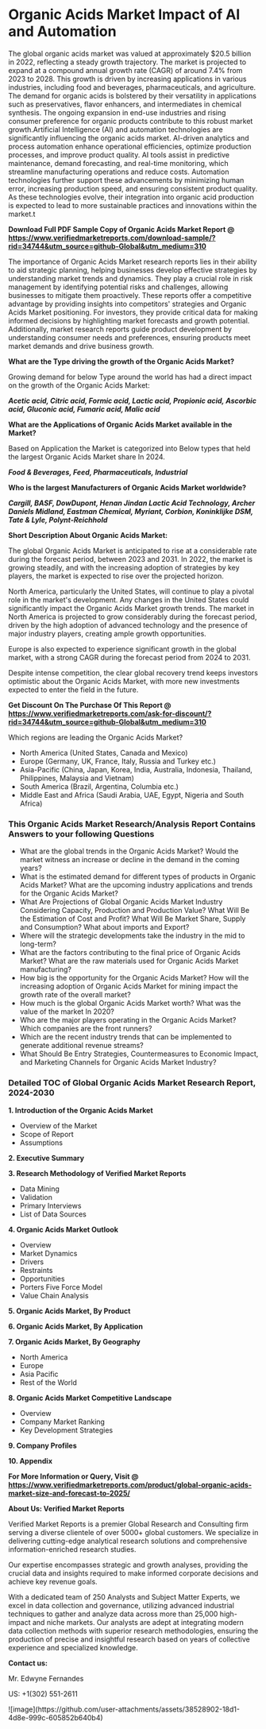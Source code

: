 <h1>Organic Acids Market Impact of AI and Automation</h1>The global organic acids market was valued at approximately $20.5 billion in 2022, reflecting a steady growth trajectory. The market is projected to expand at a compound annual growth rate (CAGR) of around 7.4% from 2023 to 2028. This growth is driven by increasing applications in various industries, including food and beverages, pharmaceuticals, and agriculture. The demand for organic acids is bolstered by their versatility in applications such as preservatives, flavor enhancers, and intermediates in chemical synthesis. The ongoing expansion in end-use industries and rising consumer preference for organic products contribute to this robust market growth.Artificial Intelligence (AI) and automation technologies are significantly influencing the organic acids market. AI-driven analytics and process automation enhance operational efficiencies, optimize production processes, and improve product quality. AI tools assist in predictive maintenance, demand forecasting, and real-time monitoring, which streamline manufacturing operations and reduce costs. Automation technologies further support these advancements by minimizing human error, increasing production speed, and ensuring consistent product quality. As these technologies evolve, their integration into organic acid production is expected to lead to more sustainable practices and innovations within the market.t</p><p id="" class=""><strong>Download Full PDF Sample Copy of Organic Acids Market Report @ <a href="https://www.verifiedmarketreports.com/download-sample/?rid=34744&utm_source=github-Global&utm_medium=310" target="_blank">https://www.verifiedmarketreports.com/download-sample/?rid=34744&utm_source=github-Global&utm_medium=310</a></strong></p><p>The importance of&nbsp;Organic Acids Market research reports lies in their ability to aid strategic planning, helping businesses develop effective strategies by understanding market trends and dynamics. They play a crucial role in risk management by identifying potential risks and challenges, allowing businesses to mitigate them proactively. These reports offer a competitive advantage by providing insights into competitors' strategies and Organic Acids Market positioning. For investors, they provide critical data for making informed decisions by highlighting market forecasts and growth potential. Additionally, market research reports guide product development by understanding consumer needs and preferences, ensuring products meet market demands and drive business growth.</p><p><strong>What are the&nbsp;Type driving the growth of the Organic Acids Market?</strong></p><p id="" class="">Growing demand for below Type around the world has had a direct impact on the growth of the Organic Acids Market:</p><em><strong>Acetic acid, Citric acid, Formic acid, Lactic acid, Propionic acid, Ascorbic acid, Gluconic acid, Fumaric acid, Malic acid</strong></em></p><strong>What are the&nbsp;Applications&nbsp;of Organic Acids Market available in the Market?</strong></p><p id="" class="">Based on Application the Market is categorized into Below types that held the largest Organic Acids Market share In 2024.</p><em><strong>Food & Beverages, Feed, Pharmaceuticals, Industrial</strong></em></p><strong>Who is the largest Manufacturers of Organic Acids Market worldwide?</strong></p><p><em><strong>Cargill, BASF, DowDupont, Henan Jindan Lactic Acid Technology, Archer Daniels Midland, Eastman Chemical, Myriant, Corbion, Koninklijke DSM, Tate & Lyle, Polynt-Reichhold</strong></em></p><p id="" class=""><strong>Short Description About Organic Acids Market:</strong></p><p>The global Organic Acids Market is anticipated to rise at a considerable rate during the forecast period, between 2023 and 2031. In 2022, the market is growing steadily, and with the increasing adoption of strategies by key players, the market is expected to rise over the projected horizon.</p><p>North America, particularly the United States, will continue to play a pivotal role in the market's development. Any changes in the United States could significantly impact the Organic Acids Market growth trends. The market in North America is projected to grow considerably during the forecast period, driven by the high adoption of advanced technology and the presence of major industry players, creating ample growth opportunities.</p><p>Europe is also expected to experience significant growth in the global market, with a strong CAGR during the forecast period from 2024 to 2031.</p><p>Despite intense competition, the clear global recovery trend keeps investors optimistic about the Organic Acids Market, with more new investments expected to enter the field in the future.</p><p id="" class=""><strong>Get Discount On The Purchase Of This Report @ <a href="https://www.verifiedmarketreports.com/ask-for-discount/?rid=34744&utm_source=github-Global&utm_medium=310" target="_blank">https://www.verifiedmarketreports.com/ask-for-discount/?rid=34744&utm_source=github-Global&utm_medium=310</a></strong></p>Which regions are leading the Organic Acids Market?</p><ul><li>North America (United States, Canada and Mexico)</li><li>Europe (Germany, UK, France, Italy, Russia and Turkey etc.)</li><li>Asia-Pacific (China, Japan, Korea, India, Australia, Indonesia, Thailand, Philippines, Malaysia and Vietnam)</li><li>South America (Brazil, Argentina, Columbia etc.)</li><li>Middle East and Africa (Saudi Arabia, UAE, Egypt, Nigeria and South Africa)</li></ul><h3 id="" class="">This Organic Acids Market Research/Analysis Report Contains Answers to your following Questions</h3><ul><li>What are the global trends in the Organic Acids Market? Would the market witness an increase or decline in the demand in the coming years?</li><li>What is the estimated demand for different types of products in Organic Acids Market? What are the upcoming industry applications and trends for the Organic Acids Market?</li><li>What Are Projections of Global Organic Acids Market Industry Considering Capacity, Production and Production Value? What Will Be the Estimation of Cost and Profit? What Will Be Market Share, Supply and Consumption? What about imports and Export?</li><li>Where will the strategic developments take the industry in the mid to long-term?</li><li>What are the factors contributing to the final price of Organic Acids Market? What are the raw materials used for Organic Acids Market manufacturing?</li><li>How big is the opportunity for the Organic Acids Market? How will the increasing adoption of Organic Acids Market for mining impact the growth rate of the overall market?</li><li>How much is the global Organic Acids Market worth? What was the value of the market In 2020?</li><li>Who are the major players operating in the Organic Acids Market? Which companies are the front runners?</li><li>Which are the recent industry trends that can be implemented to generate additional revenue streams?</li><li>What Should Be Entry Strategies, Countermeasures to Economic Impact, and Marketing Channels for Organic Acids Market Industry?</li></ul><h3 id="" class="">Detailed TOC of Global Organic Acids Market Research Report, 2024-2030</h3><p id="" class=""><strong>1. Introduction of the Organic Acids Market</strong></p><ul><li>Overview of the Market</li><li>Scope of Report</li><li>Assumptions</li></ul><p id="" class=""><strong>2. Executive Summary</strong></p><p id="" class=""><strong>3. Research Methodology of Verified Market Reports</strong></p><ul><li>Data Mining</li><li>Validation</li><li>Primary Interviews</li><li>List of Data Sources</li></ul><p id="" class=""><strong>4. Organic Acids Market Outlook</strong></p><ul><li>Overview</li><li>Market Dynamics</li><li>Drivers</li><li>Restraints</li><li>Opportunities</li><li>Porters Five Force Model</li><li>Value Chain Analysis</li></ul><p id="" class=""><strong>5. Organic Acids Market, By Product</strong></p><p id="" class=""><strong>6. Organic Acids Market, By Application</strong></p><p id="" class=""><strong>7. Organic Acids Market, By Geography</strong></p><ul><li>North America</li><li>Europe</li><li>Asia Pacific</li><li>Rest of the World</li></ul><p id="" class=""><strong>8. Organic Acids Market Competitive Landscape</strong></p><ul><li>Overview</li><li>Company Market Ranking</li><li>Key Development Strategies</li></ul><p id="" class=""><strong>9. Company Profiles</strong></p><p id="" class=""><strong>10. Appendix</strong></p><p id="" class=""><strong>For More Information or Query, Visit @ <a href="https://www.verifiedmarketreports.com/product/global-organic-acids-market-size-and-forecast-to-2025/" target="_blank">https://www.verifiedmarketreports.com/product/global-organic-acids-market-size-and-forecast-to-2025/</a></strong></p><p id="" class=""><strong>About Us: Verified Market Reports</strong></p><p id="" class="">Verified Market Reports is a premier Global Research and Consulting firm serving a diverse clientele of over 5000+ global customers. We specialize in delivering cutting-edge analytical research solutions and comprehensive information-enriched research studies.</p><p id="" class="">Our expertise encompasses strategic and growth analyses, providing the crucial data and insights required to make informed corporate decisions and achieve key revenue goals.</p><p id="" class="">With a dedicated team of 250 Analysts and Subject Matter Experts, we excel in data collection and governance, utilizing advanced industrial techniques to gather and analyze data across more than 25,000 high-impact and niche markets. Our analysts are adept at integrating modern data collection methods with superior research methodologies, ensuring the production of precise and insightful research based on years of collective experience and specialized knowledge.</p><p id="" class=""><strong>Contact us:</strong></p><p id="" class="">Mr. Edwyne Fernandes</p><p id="" class="">US: +1(302) 551-2611</p>
![image](https://github.com/user-attachments/assets/38528902-18d1-4d8e-999c-605852b640b4)
